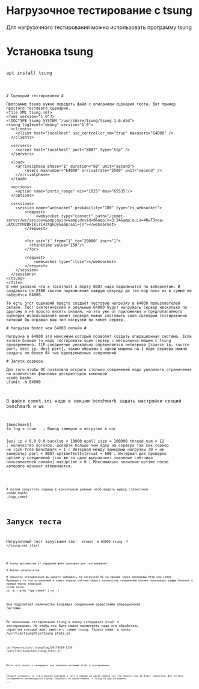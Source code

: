 
# Нагрузочное тестирование с tsung

Для нагрузочного тестирования можно использовать программу tsung

# Установка tsung # 
<code bash>
apt install tsung

```


# Сценарий тестирования # 

Программе tsung нужно передать файл с описанием сценария теста. Вот пример простого тестового сценария.
<file XML tsung.xml>
<?xml version="1.0"?>
<!DOCTYPE tsung SYSTEM "/usr/share/tsung/tsung-1.0.dtd">
<tsung loglevel="debug" version="1.0">
  <clients>
    <client host="localhost" use_controller_vm="true" maxusers="64000" />
  </clients>

  <servers>
    <server host="localhost" port="8087" type="tcp" /> 
  </servers>

  <load>
    <arrivalphase phase="1" duration="60" unit="second">
        <users maxnumber="64000" arrivalrate="2500" unit="second" />
    </arrivalphase>
  </load>

  <options>
    <option name="ports_range" min="1025" max="65535"/>
  </options>
  
  <sessions>
    <session name="websocket" probability="100" type="ts_websocket">
        <request>
             <websocket type="connect" path="/comet-server/ws/sesion=&amp;myid=&amp;devid=0&amp;v=3.24&amp;uuid=48wTOvoa-uEtC0thHzBkIKir14sXgkOy&amp;api=js"></websocket>
        </request>

       
        <for var="i" from="1" to="20000" incr="1">
          <thinktime value="150"/>
        </for>
        
        <request>
            <websocket type="close"></websocket>
        </request>
    </session>
  </sessions>
</tsung>
</file>
В нём указано что к localhost к порту 8087 надо подключатся по вебсокетам. И создавать по 2500 тысячи подключений каждую секунду до тех пор пока их в сумме не наберётся 64000.

То есть этот сценарий просто создаёт тестовую нагрузку в 64000 пользователей онлайн. Тест синтетический и реальные 64000 будут нагружать сервер несколько по другому а не просто висеть онлайн, но это уже от приложения и предполагаемого сценария использования комет сервера можно составить свой сценарий тестирования который бы отражал ваш тип нагрузки на комет сервер.

# Нагрузка более чем 64000 онлайн # 

Нагрузка в 64000 это максимум который позволит создать операционная система. Если хотите больше то надо тестировать один сервер с нескольких машин с tsung одновременно. TCP-соединение уникально определяется четверкой [source ip, source port, dest ip, dest port], таким образом с одной машины на 1 порт сервера можно создать не более 64 тыс одновременных соединений

# Запуск сервера

Для того чтобы ОС позволила открыть столько соединений надо увеличить ограничения на количество файловых дескрипторов командой 
<code bash>
ulimit -m 64000 

```


В файле comet.ini надо в секции benchmark задать настройки секций benchmark и ws

<code ini>
[benchmark]
to_log = true   ; Вывод замеров о нагрузке в лог  


[ws]
ip = 0.0.0.0
backlog = 10000
epoll_size = 100000
thread_num = 12    ; количество потоков, делайте больше чем ядер на сервере так как сервер не lock-free
benchmark = 1      ; Интервал между замерами нагрузки (0 = не замерять)
port = 8087
uptimeTestInterval = 600 ; Интервал для проверок uptime у соединений (так же за одно выправляет значение счётчика пользователей онлайн)
maxUptime = 0 ; Максимально значение uptime после которого коннект отключается.

```


А потом запустить сервер в консольном режиме чтоб видеть вывод статистики
<code bash>
./cpp_comet

```


# Запуск теста

Нагрузочный тест запускаем так:
<code bash>
ulimit -m 64000
tsung -f ~/tsung.xml start

```

В tsung аргументом if передаём файл сценария для тестирования.

# Анализ результатов

В процессе тестирования вы можете наблюдать за загрузкой ОС на пример через программы htop или iotop
Проверить то что встроенный в комет сервер счётчик общего количества соединений онлайн показывает цифры близкие к правде можно командой:
<code bash>
ss -p | grep "cpp_comet" | wc -l

```

Она подсчитает количество входящих соединений средствами операционной системы.

По окончании тестирования tsung в папку складывает отчёт о тестировании. Но чтобы его было можно посмотреть надо его обработать скриптом который идёт вместе с самим tsung. Скрипт лежит в папке /usr/lib/tsung/bin/tsung_stats.pl

<code bash>
cd /home/victor/.tsung/log/20170524-1159
/usr/lib/tsung/bin/tsung_stats.pl

```


После чего скрипт с генерирует уже человеко читаемый отчёт о тестировании.


___
Следует учитывать то что в данном сценарии и тест и сервер на одной машине так что грузить они её будут совместно. Для чистоты эксперимента рекомендуется сервер запускать на одной машине, а tsung на другой машине.
___


